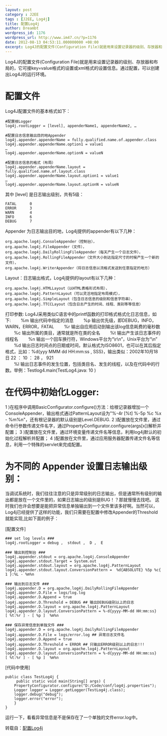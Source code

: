 ```yaml
---
layout: post
category : J2EE
tags : [J2EE, Log4j]
title: 配置Log4j
author: Dreambt
wordpress_id: 1176
wordpress_url: http://www.im47.cn/?p=1176
date: 2012-08-13 04:53:11.000000000 +08:00
excerpt: Log4J的配置文件(Configuration File)就是用来设置记录器的级别、存放器和布局的，它可接key=value格式的设置或xml格式的设置信息。通过配置，可以创建出Log4J的运行环境。
---
```

Log4J的配置文件(Configuration File)就是用来设置记录器的级别、存放器和布局的，它可接key=value格式的设置或xml格式的设置信息。通过配置，可以创建出Log4J的运行环境。

# 配置文件

Log4J配置文件的基本格式如下：

	#配置根Logger
	log4j.rootLogger = [level], appenderName1, appenderName2, …
	
	#配置日志信息输出目的地Appender
	log4j.appender.appenderName = fully.qualified.name.of.appender.class 
	log4j.appender.appenderName.option1 = value1 
	… 
	log4j.appender.appenderName.optionN = valueN 

	#配置日志信息的格式（布局）
	log4j.appender.appenderName.layout = fully.qualified.name.of.layout.class 
	log4j.appender.appenderName.layout.option1 = value1 
	… 
	log4j.appender.appenderName.layout.optionN = valueN 

其中 [level] 是日志输出级别，共有5级：

	FATAL      0  
	ERROR      3  
	WARN       4  
	INFO       6  
	DEBUG      7 
 
Appender 为日志输出目的地，Log4j提供的appender有以下几种：

	org.apache.log4j.ConsoleAppender（控制台），
	org.apache.log4j.FileAppender（文件），
	org.apache.log4j.DailyRollingFileAppender（每天产生一个日志文件），
	org.apache.log4j.RollingFileAppender（文件大小到达指定尺寸的时候产生一个新的文件），
	org.apache.log4j.WriterAppender（将日志信息以流格式发送到任意指定的地方）

Layout：日志输出格式，Log4j提供的layout有以下几种：

	org.apache.log4j.HTMLLayout（以HTML表格形式布局），
	org.apache.log4j.PatternLayout（可以灵活地指定布局模式），
	org.apache.log4j.SimpleLayout（包含日志信息的级别和信息字符串），
	org.apache.log4j.TTCCLayout（包含日志产生的时间、线程、类别等等信息）

打印参数: Log4J采用类似C语言中的printf函数的打印格式格式化日志信息，如下:
  　　%m   输出代码中指定的消息
　　%p   输出优先级，即DEBUG，INFO，WARN，ERROR，FATAL 
　　%r   输出自应用启动到输出该log信息耗费的毫秒数 
　　%c   输出所属的类目，通常就是所在类的全名 
　　%t   输出产生该日志事件的线程名 
　　%n   输出一个回车换行符，Windows平台为“\r\n”，Unix平台为“\n” 
　　%d   输出日志时间点的日期或时间，默认格式为ISO8601，也可以在其后指定格式，比如：%d{yyy MMM dd HH:mm:ss , SSS}，输出类似：2002年10月18日  22 ： 10 ： 28 ， 921  
　　%l   输出日志事件的发生位置，包括类目名、发生的线程，以及在代码中的行数。举例：Testlog4.main(TestLog4.java: 10 ) 

# 在代码中初始化Logger: 

1 )在程序中调用BasicConfigurator.configure()方法：给根记录器增加一个ConsoleAppender，输出格式通过PatternLayout设为"%-4r [%t] %-5p %c %x - %m%n"，还有根记录器的默认级别是Level.DEBUG. 
2 )配置放在文件里，通过命令行参数传递文件名字，通过PropertyConfigurator.configure(args[x])解析并配置；
3 )配置放在文件里，通过环境变量传递文件名等信息，利用log4j默认的初始化过程解析并配置；
4 )配置放在文件里，通过应用服务器配置传递文件名等信息，利用一个特殊的servlet来完成配置。

# 为不同的 Appender 设置日志输出级别：

当调试系统时，我们往往注意的只是异常级别的日志输出，但是通常所有级别的输出都是放在一个文件里的，如果日志输出的级别是BUG！？那就慢慢去找吧。
这时我们也许会想要是能把异常信息单独输出到一个文件里该多好啊。当然可以，Log4j已经提供了这样的功能，我们只需要在配置中修改Appender的Threshold 就能实现,比如下面的例子：

[配置文件]

	### set log levels ###
	log4j.rootLogger = debug ,  stdout ,  D ,  E

	### 输出到控制台 ###
	log4j.appender.stdout = org.apache.log4j.ConsoleAppender
	log4j.appender.stdout.Target = System.out
	log4j.appender.stdout.layout = org.apache.log4j.PatternLayout
	log4j.appender.stdout.layout.ConversionPattern =  %d{ABSOLUTE} %5p %c{ 1 }:%L - %m%n

	### 输出到日志文件 ###
	log4j.appender.D = org.apache.log4j.DailyRollingFileAppender
	log4j.appender.D.File = logs/log.log
	log4j.appender.D.Append = true
	log4j.appender.D.Threshold = DEBUG ## 输出DEBUG级别以上的日志
	log4j.appender.D.layout = org.apache.log4j.PatternLayout
	log4j.appender.D.layout.ConversionPattern = %-d{yyyy-MM-dd HH:mm:ss}  [ %t:%r ] - [ %p ]  %m%n

	### 保存异常信息到单独文件 ###
	log4j.appender.D = org.apache.log4j.DailyRollingFileAppender
	log4j.appender.D.File = logs/error.log ## 异常日志文件名
	log4j.appender.D.Append = true
	log4j.appender.D.Threshold = ERROR ## 只输出ERROR级别以上的日志!!!
	log4j.appender.D.layout = org.apache.log4j.PatternLayout
	log4j.appender.D.layout.ConversionPattern = %-d{yyyy-MM-dd HH:mm:ss}  [ %t:%r ] - [ %p ]  %m%n

[代码中使用] 

	public class TestLog4j {
	     public static void main(String[] args) {
		PropertyConfigurator.configure("D:/Code/conf/log4j.properties");
		Logger logger = Logger.getLogger(TestLog4j.class);
		logger.debug("debug");
		logger.error("error");
	    } 
	}

运行一下，看看异常信息是不是保存在了一个单独的文件error.log中。

转载自：[配置Log4j](http://www.blogjava.net/zJun/archive/2006/06/28/55511.html)